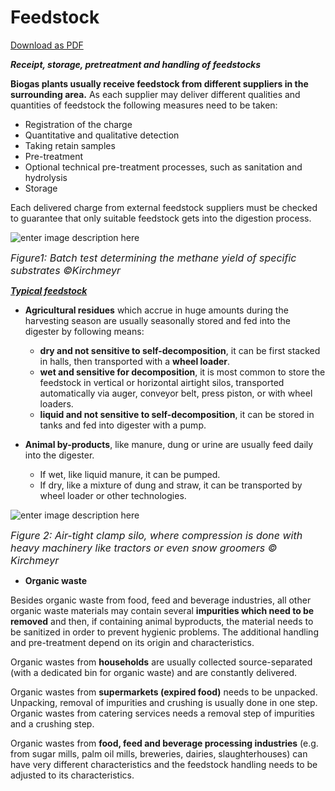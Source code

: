 ﻿# Feedstock
[Download as PDF](https://storage.googleapis.com/dibicoo-matchmaking-tool.appspot.com/factsheets/DiBiCoo%20D.2.2%20Factsheet%2002%20Feedstock_NEW.pdf)

***Receipt, storage, pretreatment and handling of feedstocks***

**Biogas plants usually receive feedstock from different suppliers in the surrounding area.** As each supplier may deliver different qualities and quantities of feedstock the following measures need to be taken:

 - Registration of the charge
 - Quantitative and qualitative detection
 - Taking retain samples
 - Pre-treatment
 - Optional technical pre-treatment processes, such as sanitation and hydrolysis
 - Storage 

Each delivered charge from external feedstock suppliers must be checked to
guarantee that only suitable feedstock gets into the digestion process.

![enter image description here](https://storage.googleapis.com/dibicoo-matchmaking-tool.appspot.com/factsheets/image-02_1.png)

<font size="3">*Figure1: Batch test determining the methane yield of specific substrates ©Kirchmeyr*</font>

<ins>***Typical feedstock***</ins>

 - **Agricultural residues** which accrue in huge amounts during the harvesting season are usually seasonally stored and fed into the digester by following means:   
	 - **dry and not sensitive to self-decomposition**, it can be first stacked in halls, then transported with a **wheel loader**.
	 - **wet and sensitive for decomposition**, it is most common to store the feedstock in vertical or horizontal airtight silos, transported automatically via auger, conveyor belt, press piston, or with wheel loaders.
	 - **liquid and not sensitive to self-decomposition**, it can be stored in tanks and fed into digester with a pump.

 - **Animal by-products**, like manure, dung or urine are usually feed daily into the digester.
	 - If wet, like liquid manure, it can be pumped.
	 - If dry, like a mixture of dung and straw, it can be transported by wheel loader or other technologies.

![enter image description here](https://storage.googleapis.com/dibicoo-matchmaking-tool.appspot.com/factsheets/image-02_2.png)

<font size="3">*Figure 2: Air-tight clamp silo, where compression is done with heavy machinery like tractors or even snow groomers © Kirchmeyr*</font>

 - **Organic waste**

Besides organic waste from food, feed and beverage industries, all other organic waste materials may contain several **impurities which need to be
removed** and then, if containing animal byproducts, the material needs to be sanitized in order to prevent hygienic problems. The additional handling and pre-treatment depend on its origin and characteristics.

Organic wastes from **households** are usually collected source-separated (with a dedicated bin for organic waste) and are constantly delivered.

Organic wastes from **supermarkets (expired food)** needs to be unpacked. Unpacking, removal of impurities and crushing is usually done in one step.
Organic wastes from catering services needs a removal step of impurities and a crushing step.

Organic wastes from **food, feed and beverage processing industries** (e.g. from sugar mills, palm oil mills, breweries, dairies, slaughterhouses) can have very different characteristics and the feedstock handling needs to be adjusted to its characteristics.

